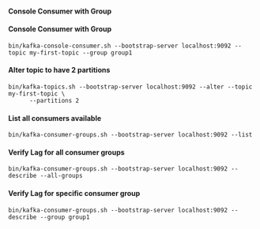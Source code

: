 #### Console Consumer with Group
#### Console Consumer with Group
```shell script
bin/kafka-console-consumer.sh --bootstrap-server localhost:9092 --topic my-first-topic --group group1
```
#### Alter topic to have 2 partitions
```shell script
bin/kafka-topics.sh --bootstrap-server localhost:9092 --alter --topic my-first-topic \
      --partitions 2
```

#### List all consumers available
```shell script
bin/kafka-consumer-groups.sh --bootstrap-server localhost:9092 --list
```

#### Verify Lag for all consumer groups
```shell script
bin/kafka-consumer-groups.sh --bootstrap-server localhost:9092 --describe --all-groups
```

#### Verify Lag for specific consumer group
```shell script
bin/kafka-consumer-groups.sh --bootstrap-server localhost:9092 --describe --group group1
```

